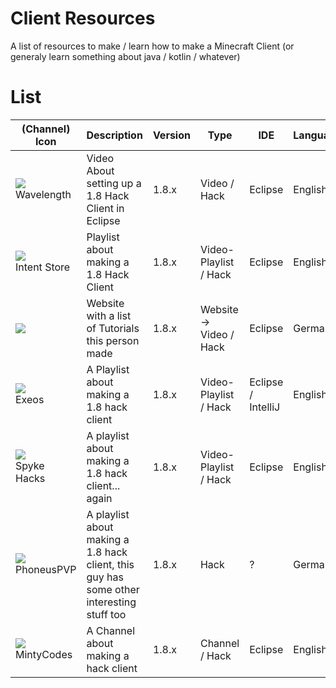 # Client Resources
A list of resources to make / learn how to make a Minecraft Client (or generaly learn something about java / kotlin / whatever)


# List
(Channel) Icon | Description                 | Version | Type | IDE     | Language | Link  
---------------|-------------------------------------|-------------------|-------------------------------|------------------------------|----------------------------|-------------
![](https://yt3.ggpht.com/ytc/AKedOLSmI173tX3mqD1G3xnvWXwzlXE8v5VNuSo37cF1=s48-c-k-c0x00ffffff-no-rj) <br>Wavelength | Video About setting up a 1.8 Hack Client in Eclipse  | 1.8.x   | Video / Hack | Eclipse | English | [Youtube](https://www.youtube.com/watch?v=LSKu_zhPKc8)
![](https://yt3.ggpht.com/ytc/AKedOLT-HCSLBGBF0ksHBb-B7-q-4pE8G1EpMZlacA5Pnw=s48-c-k-c0x00ffffff-no-rj) <br>Intent Store | Playlist about making a 1.8 Hack Client | 1.8.x | Video-Playlist / Hack | Eclipse | English | [Youtube / Playlist](https://www.youtube.com/watch?v=n33Ig58s9YQ&list=PLhgpmtS-kfPfoXwj-LlgavSXr3AoTnZ34)
![](https://www.javazoneyt.com/resources/FBASD.png) | Website with a list of Tutorials this person made | 1.8.x | Website -> Video / Hack | Eclipse | German | [Website / Youtube](https://www.javazoneyt.com/contact-us.php)
![](https://yt3.ggpht.com/RPJnVhWjHDKhKfmz6Q6aqzJCIjeso_kp_YfyT36Jh_X5uq2bH0UX0YDDTlJDD81rImi7AtiE=s88-c-k-c0x00ffffff-no-rj) <br>Exeos | A Playlist about making a 1.8 hack client | 1.8.x | Video-Playlist / Hack | Eclipse / IntelliJ | English | [Youtube / Playlist](https://www.youtube.com/watch?v=2mCopCAnr0M&list=PLIgYcIdtJA2rhKKlUFQg9-1d7E7wZekSW)
![](https://yt3.ggpht.com/ytc/AKedOLTiu0MNRj2Nem0nNVHOe487vykk3h7zJ39vWnvsvQ=s48-c-k-c0x00ffffff-no-rj) <br>Spyke Hacks | A playlist about making a 1.8 hack client... again | 1.8.x | Video-Playlist / Hack | Eclipse | English | [Youtube / Playlist](https://www.youtube.com/watch?v=Jcb4sRsuwG4&list=PL1zD73Ce7lQLERB83pbNSe0XcKjvGDZfB)
![](https://yt3.ggpht.com/ytc/AKedOLRYKe_wcKcQvoSIlvp2Ltk83nekzElSHTEXioVu=s88-c-k-c0x00ffffff-no-rj) <br>PhoneusPVP | A playlist about making a 1.8 hack client, this guy has some other interesting stuff too | 1.8.x | Hack | ? | German | [Youtube / Playlist](https://www.youtube.com/watch?v=MwcabYjsRw0&list=PLghcvf6xWA9Byvo7eXxRn5PTXULW7smh8)
![](https://yt3.ggpht.com/ytc/AKedOLQ4YdmVsHYTlBFeSwQGhhpNgvK8XtgCGnfrQW1b=s88-c-k-c0x00ffffff-no-rj) <br>MintyCodes | A Channel about making a hack client | 1.8.x | Channel / Hack | Eclipse | English | [Youtube / Channel](https://www.youtube.com/c/MintyCodes)
